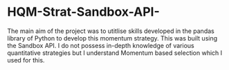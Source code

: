 # HQM-Strat-Sandbox-API-
The main aim of the project was to utitlise skills developed in the pandas library of Python to develop this momentum strategy. This was built using the Sandbox API.
I do not possess in-depth knowledge of various quantitative strategies but I understand Momentum based selection which I used for this. 
